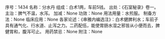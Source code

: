 序号：1434
名称：分水丹
组成：白术1两，车前5钱。
出处：《石室秘录》卷一。
主治：脾气不温，水泻。
加减：None
功效：None
用法用量：水煎服。
制备方法：None
临床应用：None
各家论述：《串雅内编选注》：白术健脾利水；车前子具有通气化、行水道、止泻之力。二药配伍，能使胃肠水湿之邪皆从小便而去，脾健胃和，腹泻可止。
用药禁忌：None
附注：None
